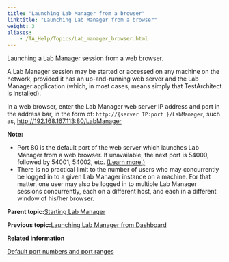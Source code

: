 ```yaml
--- 
title: "Launching Lab Manager from a browser"
linktitle: "Launching Lab Manager from a browser"
weight: 3
aliases: 
    - /TA_Help/Topics/Lab_manager_browser.html
---
```


Launching a Lab Manager session from a web browser.

A Lab Manager session may be started or accessed on any machine on the network, provided it has an up-and-running web server and the Lab Manager application \(which, in most cases, means simply that TestArchitect is installed\).

In a web browser, enter the Lab Manager web server IP address and port in the address bar, in the form of: `http://{server IP:port }/LabManager`, such as, http://192.168.167.113:80/LabManager

**Note:**

-   Port 80 is the default port of the web server which launches Lab Manager from a web browser. If unavailable, the next port is 54000, followed by 54001, 54002, etc. [\(Learn more.\)](/TA_Administration/Topics/adm_port_number_port_ranges.html#row.LM)
-   There is no practical limit to the number of users who may concurrently be logged in to a given Lab Manager instance on a machine. For that matter, one user may also be logged in to multiple Lab Manager sessions concurrently, each on a different host, and each in a different window of his/her browser.

**Parent topic:**[Starting Lab Manager](/TA_Help/Topics/Lab_manager_starting.html)

**Previous topic:**[Launching Lab Manager from Dashboard](/TA_Help/Topics/Lab_manager_Dashboard.html)

**Related information**  


[Default port numbers and port ranges](/TA_Administration/Topics/adm_port_number_port_ranges.html)

